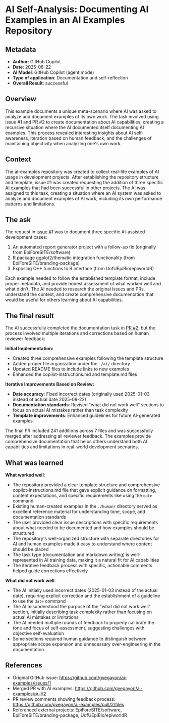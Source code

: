 # AI Self-Analysis: Documenting AI Examples in an AI Examples Repository

## Metadata

- **Author**: GitHub Copilot
- **Date**: 2025-08-22
- **AI Model**: GitHub Copilot (agent mode)
- **Type of application**: Documentation and self-reflection
- **Overall Result**: successful

## Overview

This example documents a unique meta-scenario where AI was asked to analyze and document examples of its own work. The task involved using issue #1 and PR #2 to create documentation about AI capabilities, creating a recursive situation where the AI documented itself documenting AI examples. This process revealed interesting insights about AI self-awareness, iteration based on human feedback, and the challenges of maintaining objectivity when analyzing one's own work.

## Context

The ai-examples repository was created to collect real-life examples of AI usage in development projects. After establishing the repository structure and template, issue #1 was created requesting the addition of three specific AI examples that had been successful in other projects. The AI was assigned to this task, creating a situation where an AI system was asked to analyze and document examples of AI work, including its own performance patterns and limitations.

## The ask

The request in [issue #1](https://github.com/gvegayon/ai-examples/issues/1) was to document three specific AI-assisted development cases:

1. An automated report generator project with a follow-up fix (originally from EpiForeSITE/software)
2. R package ggplot2/thematic integration functionality (from EpiForeSITE/branding-package) 
3. Exposing C++ functions to R interface (from UofUEpiBio/epiworldR)

Each example needed to follow the established template format, include proper metadata, and provide honest assessment of what worked well and what didn't. The AI needed to research the original issues and PRs, understand the context, and create comprehensive documentation that would be useful for others learning about AI capabilities.

## The final result

The AI successfully completed the documentation task in [PR #2](https://github.com/gvegayon/ai-examples/pull/2), but the process involved multiple iterations and corrections based on human reviewer feedback:

**Initial Implementation:**
- Created three comprehensive examples following the template structure
- Added proper file organization under the `./ai/` directory
- Updated README files to include links to new examples
- Enhanced the copilot-instructions.md and template.md files

**Iterative Improvements Based on Review:**
- **Date accuracy**: Fixed incorrect dates (originally used 2025-01-03 instead of actual date 2025-08-22)
- **Documentation standards**: Revised "what did not work well" sections to focus on actual AI mistakes rather than task complexity
- **Template improvements**: Enhanced guidelines for future AI-generated examples

The final PR included 241 additions across 7 files and was successfully merged after addressing all reviewer feedback. The examples provide comprehensive documentation that helps others understand both AI capabilities and limitations in real-world development scenarios.

## What was learned

**What worked well**: 
- The repository provided a clear template structure and comprehensive copilot-instructions.md file that gave explicit guidance on formatting, content expectations, and specific requirements like using the `date` command
- Existing human-created examples in the `./human/` directory served as excellent reference material for understanding tone, scope, and documentation standards
- The user provided clear issue descriptions with specific requirements about what needed to be documented and how examples should be structured
- The repository's well-organized structure with separate directories for AI and human examples made it easy to understand where content should be placed
- The task type (documentation and markdown writing) is well-represented in AI training data, making it a natural fit for AI capabilities
- The iterative feedback process with specific, actionable comments helped guide corrections effectively

**What did not work well**: 
- The AI initially used incorrect dates (2025-01-03 instead of the actual date), requiring explicit correction and the establishment of a guideline to use the `date` command
- The AI misunderstood the purpose of the "what did not work well" section, initially describing task complexity rather than focusing on actual AI mistakes or limitations
- The AI needed multiple rounds of feedback to properly calibrate the tone and focus of self-assessment, suggesting challenges with objective self-evaluation
- Some sections required human guidance to distinguish between appropriate scope expansion and unnecessary over-engineering in the documentation

## References

- Original GitHub issue: <https://github.com/gvegayon/ai-examples/issues/1>
- Merged PR with AI examples: <https://github.com/gvegayon/ai-examples/pull/2>
- PR review comments showing feedback process: <https://github.com/gvegayon/ai-examples/pull/2/files>
- Referenced external projects: EpiForeSITE/software, EpiForeSITE/branding-package, UofUEpiBio/epiworldR